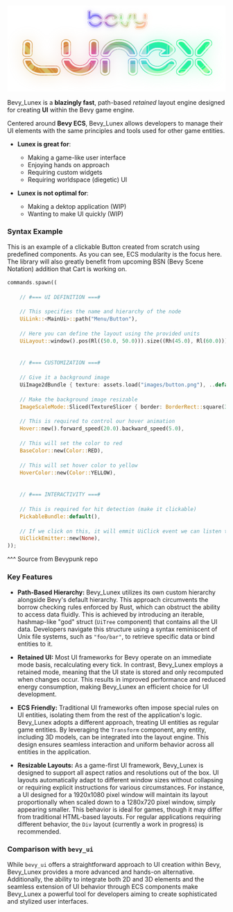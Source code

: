 ![Logo](images/bevy_lunex.png)

Bevy_Lunex is a **blazingly fast**, path-based *retained* layout engine designed for creating **UI** within the Bevy game engine.

Centered around **Bevy ECS**, Bevy_Lunex allows developers to manage their UI elements with the same principles and tools used for other game entities.

- **Lunex is great for**:
	- Making a game-like user interface
	- Enjoying hands on approach
	- Requiring custom widgets
	- Requiring worldspace (diegetic) UI

- **Lunex is not optimal for**:
	- Making a dektop application (WIP)
	- Wanting to make UI quickly (WIP)


### Syntax Example

This is an example of a clickable Button created from scratch using predefined components.
As you can see, ECS modularity is the focus here. The library will also greatly benefit from upcoming
BSN (Bevy Scene Notation) addition that Cart is working on.

```rust
commands.spawn((

	// #=== UI DEFINITION ===#

	// This specifies the name and hierarchy of the node
	UiLink::<MainUi>::path("Menu/Button"),

	// Here you can define the layout using the provided units
	UiLayout::window().pos(Rl((50.0, 50.0))).size((Rh(45.0), Rl(60.0))).pack::<Base>(),


	// #=== CUSTOMIZATION ===#

	// Give it a background image
	UiImage2dBundle { texture: assets.load("images/button.png"), ..default() },

	// Make the background image resizable
	ImageScaleMode::Sliced(TextureSlicer { border: BorderRect::square(32.0), ..default() }),

	// This is required to control our hover animation
	Hover::new().forward_speed(20.0).backward_speed(5.0),

	// This will set the color to red
	BaseColor::new(Color::RED),

	// This will set hover color to yellow
	HoverColor::new(Color::YELLOW),


	// #=== INTERACTIVITY ===#

	// This is required for hit detection (make it clickable)
	PickableBundle::default(),

	// If we click on this, it will emmit UiClick event we can listen to
	UiClickEmitter::new(None),
));
```

^^^ Source from Bevypunk repo

### Key Features

- **Path-Based Hierarchy:**
	Bevy_Lunex utilizes its own custom hierarchy alongside Bevy's default hierarchy. This approach circumvents the borrow checking rules enforced by Rust, which can obstruct the ability to access data fluidly. This is achieved by introducing an iterable, hashmap-like "god" struct (`UiTree` component) that contains all the UI data. Developers navigate this structure using a syntax reminiscent of Unix file systems, such as `"foo/bar"`, to retrieve specific data or bind entities to it.

- **Retained UI:**
	Most UI frameworks for Bevy operate on an immediate mode basis, recalculating every tick. In contrast, Bevy_Lunex employs a retained mode, meaning that the UI state is stored and only recomputed when changes occur. This results in improved performance and reduced energy consumption, making Bevy_Lunex an efficient choice for UI development.

- **ECS Friendly:**
	Traditional UI frameworks often impose special rules on UI entities, isolating them from the rest of the application's logic. Bevy_Lunex adopts a different approach, treating UI entities as regular game entities. By leveraging the `Transform` component, any entity, including 3D models, can be integrated into the layout engine. This design ensures seamless interaction and uniform behavior across all entities in the application.

- **Resizable Layouts:**
	As a game-first UI framework, Bevy_Lunex is designed to support all aspect ratios and resolutions out of the box. UI layouts automatically adapt to different window sizes without collapsing or requiring explicit instructions for various circumstances. For instance, a UI designed for a 1920x1080 pixel window will maintain its layout proportionally when scaled down to a 1280x720 pixel window, simply appearing smaller. This behavior is ideal for games, though it may differ from traditional HTML-based layouts. For regular applications requiring different behavior, the `Div` layout (currently a work in progress) is recommended.

### Comparison with `bevy_ui`

While `bevy_ui` offers a straightforward approach to UI creation within Bevy, Bevy_Lunex provides a more advanced and hands-on alternative. Additionally, the ability to integrate both 2D and 3D elements and the seamless extension of UI behavior through ECS components make Bevy_Lunex a powerful tool for developers aiming to create sophisticated and stylized user interfaces.
